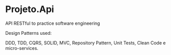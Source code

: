 # Projeto.Api
API RESTful to practice software engineering

Design Patterns used:

DDD, TDD, CQRS, SOLID, MVC, Repository Pattern, Unit Tests, Clean Code e micro-services.
